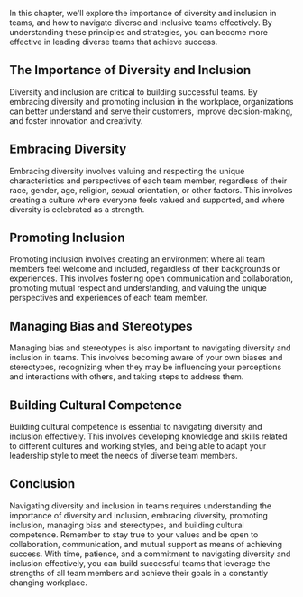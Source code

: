 
In this chapter, we'll explore the importance of diversity and inclusion in teams, and how to navigate diverse and inclusive teams effectively. By understanding these principles and strategies, you can become more effective in leading diverse teams that achieve success.

The Importance of Diversity and Inclusion
-----------------------------------------

Diversity and inclusion are critical to building successful teams. By embracing diversity and promoting inclusion in the workplace, organizations can better understand and serve their customers, improve decision-making, and foster innovation and creativity.

Embracing Diversity
-------------------

Embracing diversity involves valuing and respecting the unique characteristics and perspectives of each team member, regardless of their race, gender, age, religion, sexual orientation, or other factors. This involves creating a culture where everyone feels valued and supported, and where diversity is celebrated as a strength.

Promoting Inclusion
-------------------

Promoting inclusion involves creating an environment where all team members feel welcome and included, regardless of their backgrounds or experiences. This involves fostering open communication and collaboration, promoting mutual respect and understanding, and valuing the unique perspectives and experiences of each team member.

Managing Bias and Stereotypes
-----------------------------

Managing bias and stereotypes is also important to navigating diversity and inclusion in teams. This involves becoming aware of your own biases and stereotypes, recognizing when they may be influencing your perceptions and interactions with others, and taking steps to address them.

Building Cultural Competence
----------------------------

Building cultural competence is essential to navigating diversity and inclusion effectively. This involves developing knowledge and skills related to different cultures and working styles, and being able to adapt your leadership style to meet the needs of diverse team members.

Conclusion
----------

Navigating diversity and inclusion in teams requires understanding the importance of diversity and inclusion, embracing diversity, promoting inclusion, managing bias and stereotypes, and building cultural competence. Remember to stay true to your values and be open to collaboration, communication, and mutual support as means of achieving success. With time, patience, and a commitment to navigating diversity and inclusion effectively, you can build successful teams that leverage the strengths of all team members and achieve their goals in a constantly changing workplace.
